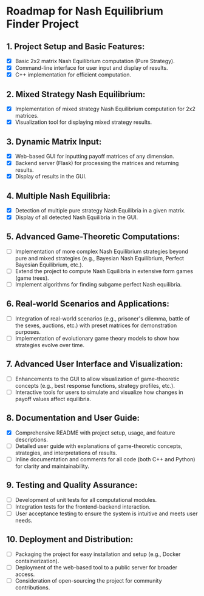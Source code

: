 
# Roadmap for Nash Equilibrium Finder Project

## 1. **Project Setup and Basic Features**:
   - [x] Basic 2x2 matrix Nash Equilibrium computation (Pure Strategy).
   - [x] Command-line interface for user input and display of results.
   - [x] C++ implementation for efficient computation.
   
## 2. **Mixed Strategy Nash Equilibrium**:
   - [x] Implementation of mixed strategy Nash Equilibrium computation for 2x2 matrices.
   - [x] Visualization tool for displaying mixed strategy results.

## 3. **Dynamic Matrix Input**:
   - [x] Web-based GUI for inputting payoff matrices of any dimension.
   - [x] Backend server (Flask) for processing the matrices and returning results.
   - [x] Display of results in the GUI.

## 4. **Multiple Nash Equilibria**:
   - [x] Detection of multiple pure strategy Nash Equilibria in a given matrix.
   - [x] Display of all detected Nash Equilibria in the GUI.
   
## 5. **Advanced Game-Theoretic Computations**:
   - [ ] Implementation of more complex Nash Equilibrium strategies beyond pure and mixed strategies (e.g., Bayesian Nash Equilibrium, Perfect Bayesian Equilibrium, etc.).
   - [ ] Extend the project to compute Nash Equilibria in extensive form games (game trees).
   - [ ] Implement algorithms for finding subgame perfect Nash equilibria.
   
## 6. **Real-world Scenarios and Applications**:
   - [ ] Integration of real-world scenarios (e.g., prisoner's dilemma, battle of the sexes, auctions, etc.) with preset matrices for demonstration purposes.
   - [ ] Implementation of evolutionary game theory models to show how strategies evolve over time.
   
## 7. **Advanced User Interface and Visualization**:
   - [ ] Enhancements to the GUI to allow visualization of game-theoretic concepts (e.g., best response functions, strategy profiles, etc.).
   - [ ] Interactive tools for users to simulate and visualize how changes in payoff values affect equilibria.
   
## 8. **Documentation and User Guide**:
   - [x] Comprehensive README with project setup, usage, and feature descriptions.
   - [ ] Detailed user guide with explanations of game-theoretic concepts, strategies, and interpretations of results.
   - [ ] Inline documentation and comments for all code (both C++ and Python) for clarity and maintainability.
   
## 9. **Testing and Quality Assurance**:
   - [ ] Development of unit tests for all computational modules.
   - [ ] Integration tests for the frontend-backend interaction.
   - [ ] User acceptance testing to ensure the system is intuitive and meets user needs.
   
## 10. **Deployment and Distribution**:
   - [ ] Packaging the project for easy installation and setup (e.g., Docker containerization).
   - [ ] Deployment of the web-based tool to a public server for broader access.
   - [ ] Consideration of open-sourcing the project for community contributions.
